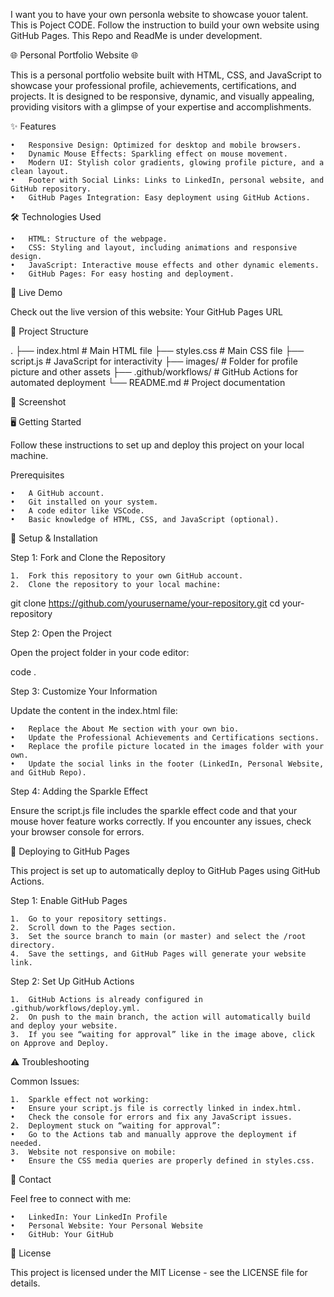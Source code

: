 I want you to have your own personla website to showcase youor talent. This is Poject CODE. Follow the instruction to build your own website using GitHub Pages. This Repo and ReadMe is under development.


🌐 Personal Portfolio Website 🌐

This is a personal portfolio website built with HTML, CSS, and JavaScript to showcase your professional profile, achievements, certifications, and projects. It is designed to be responsive, dynamic, and visually appealing, providing visitors with a glimpse of your expertise and accomplishments.

✨ Features

	•	Responsive Design: Optimized for desktop and mobile browsers.
	•	Dynamic Mouse Effects: Sparkling effect on mouse movement.
	•	Modern UI: Stylish color gradients, glowing profile picture, and a clean layout.
	•	Footer with Social Links: Links to LinkedIn, personal website, and GitHub repository.
	•	GitHub Pages Integration: Easy deployment using GitHub Actions.

🛠️ Technologies Used

	•	HTML: Structure of the webpage.
	•	CSS: Styling and layout, including animations and responsive design.
	•	JavaScript: Interactive mouse effects and other dynamic elements.
	•	GitHub Pages: For easy hosting and deployment.

🚀 Live Demo

Check out the live version of this website: Your GitHub Pages URL

📂 Project Structure

.
├── index.html             # Main HTML file
├── styles.css             # Main CSS file
├── script.js              # JavaScript for interactivity
├── images/                # Folder for profile picture and other assets
├── .github/workflows/     # GitHub Actions for automated deployment
└── README.md              # Project documentation

📸 Screenshot

🖥️ Getting Started

Follow these instructions to set up and deploy this project on your local machine.

Prerequisites

	•	A GitHub account.
	•	Git installed on your system.
	•	A code editor like VSCode.
	•	Basic knowledge of HTML, CSS, and JavaScript (optional).

🔄 Setup & Installation

Step 1: Fork and Clone the Repository

	1.	Fork this repository to your own GitHub account.
	2.	Clone the repository to your local machine:

git clone https://github.com/yourusername/your-repository.git
cd your-repository



Step 2: Open the Project

Open the project folder in your code editor:

code .

Step 3: Customize Your Information

Update the content in the index.html file:

	•	Replace the About Me section with your own bio.
	•	Update the Professional Achievements and Certifications sections.
	•	Replace the profile picture located in the images folder with your own.
	•	Update the social links in the footer (LinkedIn, Personal Website, and GitHub Repo).

Step 4: Adding the Sparkle Effect

Ensure the script.js file includes the sparkle effect code and that your mouse hover feature works correctly. If you encounter any issues, check your browser console for errors.

🚀 Deploying to GitHub Pages

This project is set up to automatically deploy to GitHub Pages using GitHub Actions.

Step 1: Enable GitHub Pages

	1.	Go to your repository settings.
	2.	Scroll down to the Pages section.
	3.	Set the source branch to main (or master) and select the /root directory.
	4.	Save the settings, and GitHub Pages will generate your website link.

Step 2: Set Up GitHub Actions

	1.	GitHub Actions is already configured in .github/workflows/deploy.yml.
	2.	On push to the main branch, the action will automatically build and deploy your website.
	3.	If you see “waiting for approval” like in the image above, click on Approve and Deploy.

⚠️ Troubleshooting

Common Issues:

	1.	Sparkle effect not working:
	•	Ensure your script.js file is correctly linked in index.html.
	•	Check the console for errors and fix any JavaScript issues.
	2.	Deployment stuck on “waiting for approval”:
	•	Go to the Actions tab and manually approve the deployment if needed.
	3.	Website not responsive on mobile:
	•	Ensure the CSS media queries are properly defined in styles.css.

📧 Contact

Feel free to connect with me:

	•	LinkedIn: Your LinkedIn Profile
	•	Personal Website: Your Personal Website
	•	GitHub: Your GitHub

📝 License

This project is licensed under the MIT License - see the LICENSE file for details.